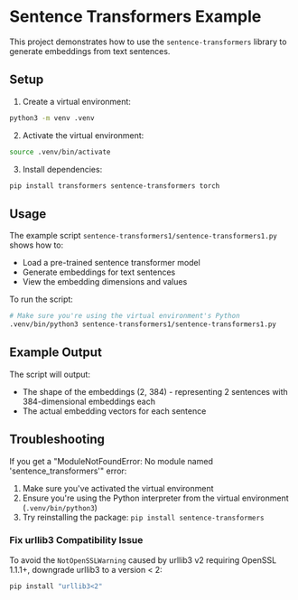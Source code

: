 # Sentence Transformers Example

This project demonstrates how to use the `sentence-transformers` library to generate embeddings from text sentences.

## Setup

1. Create a virtual environment:
```bash
python3 -m venv .venv
```

2. Activate the virtual environment:
```bash
source .venv/bin/activate
```

3. Install dependencies:
```bash
pip install transformers sentence-transformers torch  
```

## Usage

The example script `sentence-transformers1/sentence-transformers1.py` shows how to:
- Load a pre-trained sentence transformer model
- Generate embeddings for text sentences
- View the embedding dimensions and values

To run the script:
```bash
# Make sure you're using the virtual environment's Python
.venv/bin/python3 sentence-transformers1/sentence-transformers1.py
```

## Example Output

The script will output:
- The shape of the embeddings (2, 384) - representing 2 sentences with 384-dimensional embeddings each
- The actual embedding vectors for each sentence

## Troubleshooting

If you get a "ModuleNotFoundError: No module named 'sentence_transformers'" error:
1. Make sure you've activated the virtual environment
2. Ensure you're using the Python interpreter from the virtual environment (`.venv/bin/python3`)
3. Try reinstalling the package: `pip install sentence-transformers`

### Fix urllib3 Compatibility Issue

To avoid the `NotOpenSSLWarning` caused by urllib3 v2 requiring OpenSSL 1.1.1+, downgrade urllib3 to a version < 2:

```bash
pip install "urllib3<2"
```